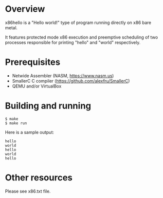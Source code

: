 # Overview

x86hello is a "Hello world!" type of program running directly on x86 bare metal.

It features protected mode x86 execution and preemptive scheduling of two processes responsible for printing "hello" and "world" respectively.


# Prerequisites

* Netwide Assembler (NASM, https://www.nasm.us)
* SmallerC C compiler (https://github.com/alexfru/SmallerC)
* QEMU and/or VirtualBox


# Building and running

```
$ make
$ make run
```

Here is a sample output:

```
hello
world
hello
world
hello
```


# Other resources

Please see x86.txt file.
